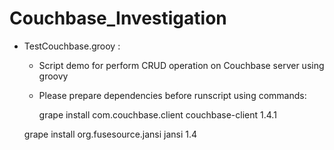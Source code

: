 Couchbase_Investigation
=======================
 - TestCouchbase.grooy :
 	+ Script demo for perform CRUD operation on Couchbase server using groovy
 	+ Please prepare dependencies before runscript using commands:
 	
 	   grape install com.couchbase.client couchbase-client 1.4.1

     grape install org.fusesource.jansi jansi 1.4

